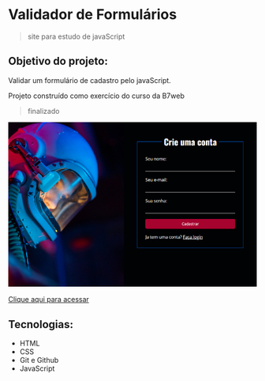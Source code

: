 # Validador de Formulários 
> site para estudo de javaScript


## Objetivo do projeto:
Validar um formulário de cadastro pelo javaScript. 



Projeto construído como exercício do curso da B7web
> finalizado 

![Preview](./.github/Preview.png)

[Clique aqui para acessar](https://rafael-damasceno.github.io/Validador-de-Formularios/)

## Tecnologias:

- HTML
- CSS
- Git e Github
- JavaScript